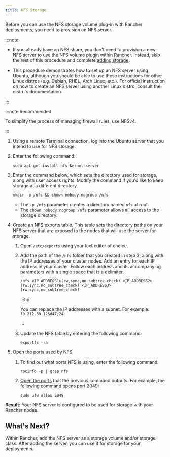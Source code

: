 ```yaml
---
title: NFS Storage
---
```


<head>
  <link rel="canonical" href="https://ranchermanager.docs.rancher.com/how-to-guides/new-user-guides/manage-clusters/provisioning-storage-examples/nfs-storage"/>
</head>

Before you can use the NFS storage volume plug-in with Rancher deployments, you need to provision an NFS server.

:::note

- If you already have an NFS share, you don't need to provision a new NFS server to use the NFS volume plugin within Rancher. Instead, skip the rest of this procedure and complete [adding storage](../create-kubernetes-persistent-storage/create-kubernetes-persistent-storage.md).

- This procedure demonstrates how to set up an NFS server using Ubuntu, although you should be able to use these instructions for other Linux distros (e.g. Debian, RHEL, Arch Linux, etc.). For official instruction on how to create an NFS server using another Linux distro, consult the distro's documentation.

:::

:::note Recommended:

To simplify the process of managing firewall rules, use NFSv4.

:::

1. Using a remote Terminal connection, log into the Ubuntu server that you intend to use for NFS storage.

1. Enter the following command:

    ```
    sudo apt-get install nfs-kernel-server
    ```

1. Enter the command below, which sets the directory used for storage, along with user access rights. Modify the command if you'd like to keep storage at a different directory.

    ```
    mkdir -p /nfs && chown nobody:nogroup /nfs
    ```
    - The `-p /nfs` parameter creates a directory named `nfs` at root.
    - The `chown nobody:nogroup /nfs` parameter allows all access to the storage directory.

1. Create an NFS exports table. This table sets the directory paths on your NFS server that are exposed to the nodes that will use the server for storage.

    1. Open `/etc/exports` using your text editor of choice.
    1. Add the path of the `/nfs` folder that you created in step 3, along with the IP addresses of your cluster nodes. Add an entry for each IP address in your cluster. Follow each address and its accompanying parameters with a single space that is a delimiter.

        ```
        /nfs <IP_ADDRESS1>(rw,sync,no_subtree_check) <IP_ADDRESS2>(rw,sync,no_subtree_check) <IP_ADDRESS3>(rw,sync,no_subtree_check)
        ```

        :::tip

        You can replace the IP addresses with a subnet. For example: `10.212.50.12&#47;24`

        :::

    1. Update the NFS table by entering the following command:

        ```
        exportfs -ra
        ```

1. Open the ports used by NFS.

    1. To find out what ports NFS is using, enter the following command:

        ```
        rpcinfo -p | grep nfs
        ```
    2. [Open the ports](https://help.ubuntu.com/lts/serverguide/firewall.html.en) that the previous command outputs. For example, the following command opens port 2049:

        ```
        sudo ufw allow 2049
        ```

**Result:** Your NFS server is configured to be used for storage with your Rancher nodes.

## What's Next?

Within Rancher, add the NFS server as a storage volume and/or storage class. After adding the server, you can use it for storage for your deployments.
